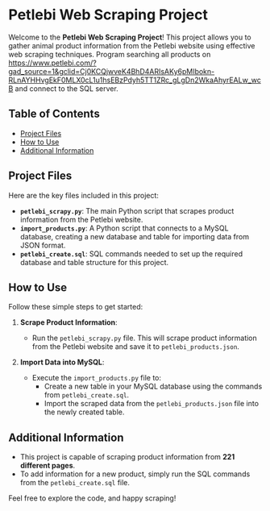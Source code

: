 # Petlebi Web Scraping Project
Welcome to the **Petlebi Web Scraping Project**! This project allows you to gather animal product information from the Petlebi website using effective web scraping techniques. Program searching all products on https://www.petlebi.com/?gad_source=1&gclid=Cj0KCQjwveK4BhD4ARIsAKy6pMIbokn-RLnAYHHvgEkF0MLX0cL1u1hsEBzPdyh5TT1ZRc_gLgDn2WkaAhyrEALw_wcB and connect to the SQL server.

## Table of Contents
- [Project Files](#project-files)
- [How to Use](#how-to-use)
- [Additional Information](#additional-information)

## Project Files
Here are the key files included in this project:
- **`petlebi_scrapy.py`**: The main Python script that scrapes product information from the Petlebi website.
- **`import_products.py`**: A Python script that connects to a MySQL database, creating a new database and table for importing data from JSON format.
- **`petlebi_create.sql`**: SQL commands needed to set up the required database and table structure for this project.

## How to Use
Follow these simple steps to get started:

1. **Scrape Product Information**:
   - Run the `petlebi_scrapy.py` file. This will scrape product information from the Petlebi website and save it to `petlebi_products.json`.

2. **Import Data into MySQL**:
   - Execute the `import_products.py` file to:
     - Create a new table in your MySQL database using the commands from `petlebi_create.sql`.
     - Import the scraped data from the `petlebi_products.json` file into the newly created table.

## Additional Information
- This project is capable of scraping product information from **221 different pages**.
- To add information for a new product, simply run the SQL commands from the `petlebi_create.sql` file.

Feel free to explore the code, and happy scraping!
